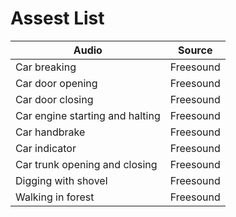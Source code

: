 # Assest List
Audio | Source
----------- | -----------
Car breaking | Freesound
Car door opening | Freesound
Car door closing | Freesound
Car engine starting and halting | Freesound
Car handbrake | Freesound
Car indicator | Freesound
Car trunk opening and closing | Freesound
Digging with shovel | Freesound
Walking in forest | Freesound
